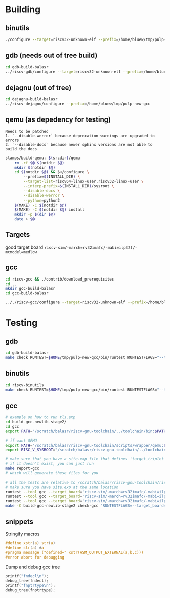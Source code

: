 # Building

## binutils
```bash
./configure --target=riscv32-unknown-elf --prefix=/home/bluew/tmp/pulp-new-gcc --disable-werror --with-expat=yes --disable-gdb --disable-libdecnumber --disable-readline
```

## gdb (needs out of tree build)
```bash
cd gdb-build-balasr
../riscv-gdb/configure --target=riscv32-unknown-elf --prefix=/home/bluew/tmp/pulp-new-gcc --disable-werror --with-expat=yes --enable-gdb --disable-gas --disable-binutils --disable-ld --disable-gold --disable-gprof
```

## dejagnu (out of tree)
```bash
cd dejagnu-build-balasr
../riscv-dejagnu/configure --prefix=/home/bluew/tmp/pulp-new-gcc
```

## qemu (as depedency for testing)
	Needs to be patched
	1. `--disable-werror` because deprecation warnings are upgraded to errors
	2. `--disable-docs` because newer sphinx versions are not able to build the docs
```bash
stamps/build-qemu: $(srcdir)/qemu
	rm -rf $@ $(notdir $@)
	mkdir $(notdir $@)
	cd $(notdir $@) && $</configure \
		--prefix=$(INSTALL_DIR) \
		--target-list=riscv64-linux-user,riscv32-linux-user \
		--interp-prefix=$(INSTALL_DIR)/sysroot \
		--disable-docs \
		--disable-werror \
		--python=python2
	$(MAKE) -C $(notdir $@)
	$(MAKE) -C $(notdir $@) install
	mkdir -p $(dir $@)
	date > $@
```

## Targets
good target board `riscv-sim/-march=rv32imafc/-mabi=ilp32f/-mcmodel=medlow`

## gcc
```bash
cd riscv-gcc && ./contrib/download_prerequisites
cd ..
mkdir gcc-build-balasr
cd gcc-build-balasr

.././riscv-gcc/configure --target=riscv32-unknown-elf --prefix=/home/bluew/tmp/pulp-new-gcc --disable-shared --disable-threads --enable-languages=c,c++ --with-system-zlib --enable-tls --with-newlib --with-sysroot=/home/bluew/tmp/pulp-new-gcc/riscv32-unknown-elf --with-native-system-header-dir=/include --disable-libmudflap --disable-libssp --disable-libquadmath --disable-libgomp --disable-nls --disable-tm-clone-registry --src=.././riscv-gcc --enable-multilib --with-abi=ilp32 --with-arch=rv32gc --with-tune=rocket 'CFLAGS_FOR_TARGET=-Os   -mcmodel=medlow' 'CXXFLAGS_FOR_TARGET=-Os   -mcmodel=medlow'
```

# Testing
## gdb
```bash
cd gdb-build-balasr
make check RUNTEST=$HOME/tmp/pulp-new-gcc/bin/runtest RUNTESTFLAGS="--target_board=riscv-sim"
```

## binutils
```bash
cd riscv-binutils
make check RUNTEST=$HOME/tmp/pulp-new-gcc/bin/runtest RUNTESTFLAGS="--target_board=riscv-sim"
```

## gcc
```bash
# example on how to run tls.exp
cd build-gcc-newlib-stage2/
cd gcc
export PATH="/scratch/balasr/riscv-gnu-toolchain/../toolchain/bin:$PATH"

# if want QEMU
export PATH="/scratch/balasr/riscv-gnu-toolchain/scripts/wrapper/qemu:$PATH"
export RISC_V_SYSROOT="/scratch/balasr/riscv-gnu-toolchain/../toolchain/sysroot"

# make sure that you have a site.exp file that defines 'target_triplet', 'src_dir' etc.
# if it doesn't exist, you can just run
make report-gcc
# which will generate these files for you

# all the tests are relative to /scratch/balasr/riscv-gnu-toolchain/riscv-gcc/gcc/testsuite/
# make sure you have site.exp at the same location
runtest --tool gcc --target_board='riscv-sim/-march=rv32imafc/-mabi=ilp32f/-mcmodel=medlow' gcc.dg/torture/tls/tls.exp
runtest --tool gcc --target_board='riscv-sim/-march=rv32imafc/-mabi=ilp32f/-mcmodel=medlow' gcc.c-torture/compile/compile.exp
runtest --tool gcc --target_board='riscv-sim/-march=rv32imafc/-mabi=ilp32f/-mcmodel=medlow' gcc.dg/torture/dg-torture.exp
make -C build-gcc-newlib-stage2 check-gcc "RUNTESTFLAGS=--target_board='riscv-sim/-march=rv32imfcxpulpv2/-mabi=ilp32f/-mcmodel=medlow'"
```

## snippets

Stringify macros
```c
#define xstr(a) str(a)
#define str(a) #a
#pragma message ("defined=" xstr(ASM_OUTPUT_EXTERNAL(a,b,c)))
#error abort for debugging
```

Dump and debug gcc tree
```c
printf("fndecl\n");
debug_tree(fndecl);
printf("fnptrtype\n");
debug_tree(fnptrtype);
```
